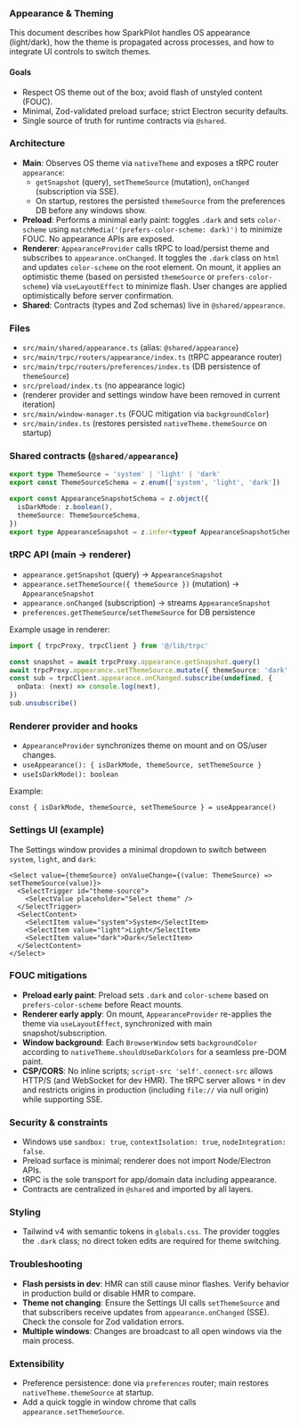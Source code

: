 ### Appearance & Theming

This document describes how SparkPilot handles OS appearance (light/dark), how the theme is propagated across processes, and how to integrate UI controls to switch themes.

#### Goals

- Respect OS theme out of the box; avoid flash of unstyled content (FOUC).
- Minimal, Zod-validated preload surface; strict Electron security defaults.
- Single source of truth for runtime contracts via `@shared`.

### Architecture

- **Main**: Observes OS theme via `nativeTheme` and exposes a tRPC router `appearance`:
  - `getSnapshot` (query), `setThemeSource` (mutation), `onChanged` (subscription via SSE).
  - On startup, restores the persisted `themeSource` from the preferences DB before any windows show.
- **Preload**: Performs a minimal early paint: toggles `.dark` and sets `color-scheme` using `matchMedia('(prefers-color-scheme: dark)')` to minimize FOUC. No appearance APIs are exposed.
- **Renderer**: `AppearanceProvider` calls tRPC to load/persist theme and subscribes to `appearance.onChanged`. It toggles the `.dark` class on `html` and updates `color-scheme` on the root element. On mount, it applies an optimistic theme (based on persisted `themeSource` or `prefers-color-scheme`) via `useLayoutEffect` to minimize flash. User changes are applied optimistically before server confirmation.
- **Shared**: Contracts (types and Zod schemas) live in `@shared/appearance`.

### Files

- `src/main/shared/appearance.ts` (alias: `@shared/appearance`)
- `src/main/trpc/routers/appearance/index.ts` (tRPC appearance router)
- `src/main/trpc/routers/preferences/index.ts` (DB persistence of `themeSource`)
- `src/preload/index.ts` (no appearance logic)
- (renderer provider and settings window have been removed in current iteration)
- `src/main/window-manager.ts` (FOUC mitigation via `backgroundColor`)
- `src/main/index.ts` (restores persisted `nativeTheme.themeSource` on startup)

### Shared contracts (`@shared/appearance`)

```ts
export type ThemeSource = 'system' | 'light' | 'dark'
export const ThemeSourceSchema = z.enum(['system', 'light', 'dark'])

export const AppearanceSnapshotSchema = z.object({
  isDarkMode: z.boolean(),
  themeSource: ThemeSourceSchema,
})
export type AppearanceSnapshot = z.infer<typeof AppearanceSnapshotSchema>
```

### tRPC API (main → renderer)

- `appearance.getSnapshot` (query) → `AppearanceSnapshot`
- `appearance.setThemeSource({ themeSource })` (mutation) → `AppearanceSnapshot`
- `appearance.onChanged` (subscription) → streams `AppearanceSnapshot`
- `preferences.getThemeSource`/`setThemeSource` for DB persistence

Example usage in renderer:

```ts
import { trpcProxy, trpcClient } from '@/lib/trpc'

const snapshot = await trpcProxy.appearance.getSnapshot.query()
await trpcProxy.appearance.setThemeSource.mutate({ themeSource: 'dark' })
const sub = trpcClient.appearance.onChanged.subscribe(undefined, {
  onData: (next) => console.log(next),
})
sub.unsubscribe()
```

### Renderer provider and hooks

- `AppearanceProvider` synchronizes theme on mount and on OS/user changes.
- `useAppearance(): { isDarkMode, themeSource, setThemeSource }`
- `useIsDarkMode(): boolean`

Example:

```tsx
const { isDarkMode, themeSource, setThemeSource } = useAppearance()
```

### Settings UI (example)

The Settings window provides a minimal dropdown to switch between `system`, `light`, and `dark`:

```tsx
<Select value={themeSource} onValueChange={(value: ThemeSource) => setThemeSource(value)}>
  <SelectTrigger id="theme-source">
    <SelectValue placeholder="Select theme" />
  </SelectTrigger>
  <SelectContent>
    <SelectItem value="system">System</SelectItem>
    <SelectItem value="light">Light</SelectItem>
    <SelectItem value="dark">Dark</SelectItem>
  </SelectContent>
</Select>
```

### FOUC mitigations

- **Preload early paint**: Preload sets `.dark` and `color-scheme` based on `prefers-color-scheme` before React mounts.
- **Renderer early apply**: On mount, `AppearanceProvider` re-applies the theme via `useLayoutEffect`, synchronized with main snapshot/subscription.
- **Window background**: Each `BrowserWindow` sets `backgroundColor` according to `nativeTheme.shouldUseDarkColors` for a seamless pre-DOM paint.
- **CSP/CORS**: No inline scripts; `script-src 'self'`. `connect-src` allows HTTP/S (and WebSocket for dev HMR). The tRPC server allows `*` in dev and restricts origins in production (including `file://` via null origin) while supporting SSE.

### Security & constraints

- Windows use `sandbox: true`, `contextIsolation: true`, `nodeIntegration: false`.
- Preload surface is minimal; renderer does not import Node/Electron APIs.
- tRPC is the sole transport for app/domain data including appearance.
- Contracts are centralized in `@shared` and imported by all layers.

### Styling

- Tailwind v4 with semantic tokens in `globals.css`. The provider toggles the `.dark` class; no direct token edits are required for theme switching.

### Troubleshooting

- **Flash persists in dev**: HMR can still cause minor flashes. Verify behavior in production build or disable HMR to compare.
- **Theme not changing**: Ensure the Settings UI calls `setThemeSource` and that subscribers receive updates from `appearance.onChanged` (SSE). Check the console for Zod validation errors.
- **Multiple windows**: Changes are broadcast to all open windows via the main process.

### Extensibility

- Preference persistence: done via `preferences` router; main restores `nativeTheme.themeSource` at startup.
- Add a quick toggle in window chrome that calls `appearance.setThemeSource`.
